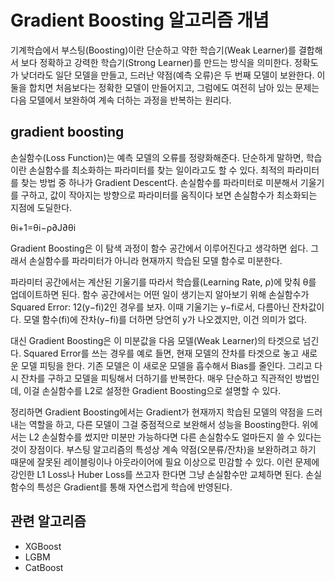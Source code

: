 # Gradient Boosting 알고리즘 개념
기계학습에서 부스팅(Boosting)이란 단순하고 약한 학습기(Weak Learner)를 결합해서 보다 정확하고 강력한 학습기(Strong Learner)를 만드는 방식을 의미한다. 정확도가 낮더라도 일단 모델을 만들고, 드러난 약점(예측 오류)은 두 번째 모델이 보완한다. 이 둘을 합치면 처음보다는 정확한 모델이 만들어지고, 그럼에도 여전히 남아 있는 문제는 다음 모델에서 보완하여 계속 더하는 과정을 반복하는 원리다.

## gradient boosting

손실함수(Loss Function)는 예측 모델의 오류를 정량화해준다. 단순하게 말하면, 학습이란 손실함수를 최소화하는 파라미터를 찾는 일이라고도 할 수 있다. 최적의 파라미터를 찾는 방법 중 하나가 Gradient Descent다. 손실함수를 파라미터로 미분해서 기울기를 구하고, 값이 작아지는 방향으로 파라미터를 움직이다 보면 손실함수가 최소화되는 지점에 도딜한다.

θi+1=θi−ρ∂J∂θi

Gradient Boosting은 이 탐색 과정이 함수 공간에서 이루어진다고 생각하면 쉽다. 그래서 손실함수를 파라미터가 아니라 현재까지 학습된 모델 함수로 미분한다.

파라미터 공간에서는 계산된 기울기를 따라서 학습률(Learning Rate, ρ)에 맞춰 θ를 업데이트하면 된다. 함수 공간에서는 어떤 일이 생기는지 알아보기 위해 손실함수가 Squared Error: 12(y−fi)2인 경우를 보자. 이때 기울기는 y−fi로서, 다름아닌 잔차값이다. 모델 함수(fi)에 잔차(y−fi)를 더하면 당연히 y가 나오겠지만, 이건 의미가 없다.

대신 Gradient Boosting은 이 미분값을 다음 모델(Weak Learner)의 타겟으로 넘긴다. Squared Error를 쓰는 경우를 예로 들면, 현재 모델의 잔차를 타겟으로 놓고 새로운 모델 피팅을 한다. 기존 모델은 이 새로운 모델을 흡수해서 Bias를 줄인다. 그리고 다시 잔차를 구하고 모델을 피팅해서 더하기를 반복한다. 매우 단순하고 직관적인 방법인데, 이걸 손실함수를 L2로 설정한 Gradient Boosting으로 설명할 수 있다.

정리하면 Gradient Boosting에서는 Gradient가 현재까지 학습된 모델의 약점을 드러내는 역할을 하고, 다른 모델이 그걸 중점적으로 보완해서 성능을 Boosting한다. 위에서는 L2 손실함수를 썼지만 미분만 가능하다면 다른 손실함수도 얼마든지 쓸 수 있다는 것이 장점이다. 부스팅 알고리즘의 특성상 계속 약점(오분류/잔차)을 보완하려고 하기 때문에 잘못된 레이블링이나 아웃라이어에 필요 이상으로 민감할 수 있다. 이런 문제에 강인한 L1 Loss나 Huber Loss를 쓰고자 한다면 그냥 손실함수만 교체하면 된다. 손실함수의 특성은 Gradient를 통해 자연스럽게 학습에 반영된다.

## 관련 알고리즘
- XGBoost
- LGBM
- CatBoost